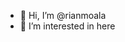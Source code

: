 - 👋 Hi, I’m @rianmoala
- 👀 I’m interested in here


<!---
rianmoala/rianmoala is a ✨ special ✨ repository because its `README.md` (this file) appears on your GitHub profile.
You can click the Preview link to take a look at your changes.
--->
